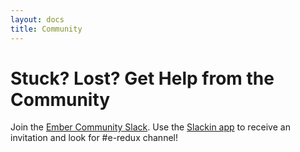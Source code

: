 ```yaml
---
layout: docs
title: Community
---
```


# Stuck? Lost? Get Help from the Community

Join the <a href="https://embercommunity.slack.com/">Ember Community Slack</a>.
Use the <a href="https://ember-community-slackin.herokuapp.com/">Slackin app</a> to receive an invitation and look for #e-redux channel!
